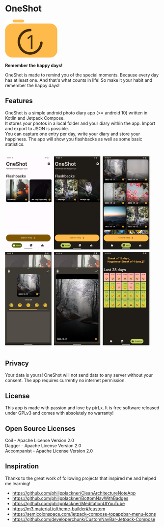 # OneShot

<img alt="Logo" src="assets/logo.svg" width="170" />

**Remember the happy days!**

OneShot is made to remind you of the special moments. Because every day has at least one. And that's what counts in life! So make it your habit and remember the happy days!

## Features

OneShot is a simple android photo diary app (>= android 10) written in Kotlin and Jetpack Compose.  
It stores your photos in a local folder and your diary within the app. Import and export to JSON is possible.  
You can capture one entry per day, write your diary and store your happiness.
The app will show you flashbacks as well as some basic statistics.

<br>
<div style="display:flex;">
<img alt="preview 1" src="assets/preview_1.png" width="30%">
<img style="padding-left: 8px;" alt="preview 2" src="assets/preview_2.png" width="30%">
<img style="padding-left: 8px;" alt="preview 3" src="assets/preview_3.png" width="30%">
</div>

<div style="display:flex;  padding-top: 8px;">
<img  alt="preview 1" src="assets/preview_4.png" width="30%">
<img style="padding-left: 8px;" alt="preview 2" src="assets/preview_5.png" width="30%">
<img style="padding-left: 8px;" alt="preview 3" src="assets/preview_6.png" width="30%">
</div>
<br>

## Privacy

Your data is yours!
OneShot will not send data to any server without your consent.
The app requires currently no internet permission.

## License

This app is made with passion and love by ptrLx️.
It is free software released under GPLv3 and comes with absolutely no warranty!

## Open Source Licenses

Coil - Apache License Version 2.0  
Dagger - Apache License Version 2.0  
Accompanist - Apache License Version 2.0

## Inspiration

Thanks to the great work of following projects that inspired me and helped me learning!

* <https://github.com/philipplackner/CleanArchitectureNoteApp>
* <https://github.com/philipplackner/BottomNavWithBadges>
* <https://github.com/philipplackner/MeditationUIYouTube>
* <https://m3.material.io/theme-builder#/custom>
* <https://semicolonspace.com/jetpack-compose-topappbar-menu-icons>
* <https://github.com/developerchunk/CustomNavBar-Jetpack-Compose>
